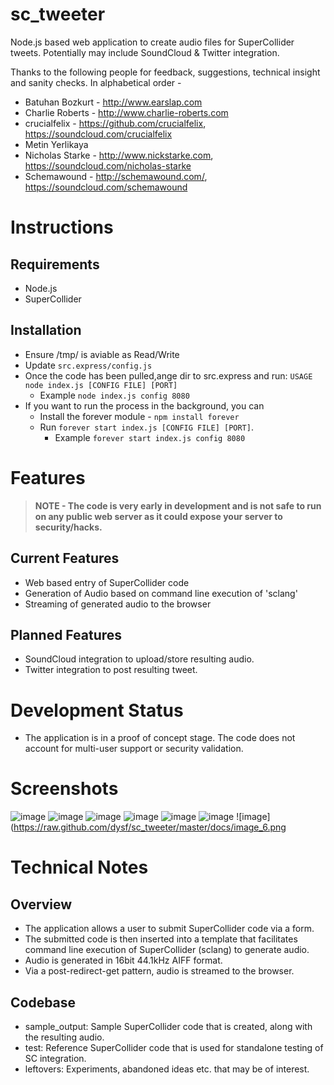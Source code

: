 sc_tweeter
=========

Node.js based web application to create audio files for SuperCollider tweets. Potentially may include SoundCloud &amp; Twitter integration.


Thanks to the following people for feedback, suggestions, technical insight and sanity checks. In alphabetical order -

- Batuhan Bozkurt - http://www.earslap.com
- Charlie Roberts - http://www.charlie-roberts.com
- crucialfelix - https://github.com/crucialfelix, https://soundcloud.com/crucialfelix
- Metin Yerlikaya
- Nicholas Starke - http://www.nickstarke.com, https://soundcloud.com/nicholas-starke
- Schemawound - http://schemawound.com/, https://soundcloud.com/schemawound


Instructions
=========

Requirements
---------
- Node.js
- SuperCollider

Installation
---------
- Ensure /tmp/ is aviable as Read/Write
- Update <code>src.express/config.js</code>
- Once the code has been pulled,ange dir to src.express and run: <code>USAGE node index.js [CONFIG FILE] [PORT]</code>
	- Example <code>node index.js config 8080</code>
- If you want to run the process in the background, you can 
  - Install the forever module - <code>npm install forever</code>
  - Run <code>forever start index.js [CONFIG FILE] [PORT]</code>. 
  	- Example <code>forever start index.js config 8080</code>

Features
=========

> **NOTE - The code is very early in development and is not safe to run on any public web server as it could expose your server to security/hacks.**

Current Features
---------

- Web based entry of SuperCollider code
- Generation of Audio based on command line execution of 'sclang'
- Streaming of generated audio to the browser

Planned Features
---------

- SoundCloud integration to upload/store resulting audio.
- Twitter integration to post resulting tweet.


Development Status
=========

- The application is in a proof of concept stage. The code does not account for multi-user support or security validation.

Screenshots
=========

![image](https://raw.github.com/dysf/sc_tweeter/master/docs/image_0.png)
![image](https://raw.github.com/dysf/sc_tweeter/master/docs/image_1.png)
![image](https://raw.github.com/dysf/sc_tweeter/master/docs/image_2.png)
![image](https://raw.github.com/dysf/sc_tweeter/master/docs/image_3.png)
![image](https://raw.github.com/dysf/sc_tweeter/master/docs/image_4.png)
![image](https://raw.github.com/dysf/sc_tweeter/master/docs/image_5.png)
![image](https://raw.github.com/dysf/sc_tweeter/master/docs/image_6.png


Technical Notes
=========

Overview
---------

- The application allows a user to submit SuperCollider code via a form. 
- The submitted code is then inserted into a template that facilitates command line execution of SuperCollider (sclang) to generate audio.
- Audio is generated in 16bit 44.1kHz AIFF format.
- Via a post-redirect-get pattern, audio is streamed to the browser.

Codebase
---------

- sample_output: Sample SuperCollider code that is created, along with the resulting audio.
- test: Reference SuperCollider code that is used for standalone testing of SC integration. 
- leftovers: Experiments, abandoned ideas etc. that may be of interest.


